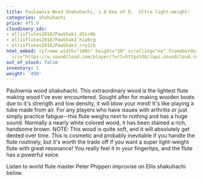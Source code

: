 ```yaml
---
title: Paulownia Wood Shakuhachi, 1.8 Key of D.  Ultra light-weight!
categories: shakuhachi
price: 475.0
cloudinary_ids:
- ellisflutes2018/PawShak1_d2xr0b
- ellisflutes2018/PawShak2_hia9rq
- ellisflutes2018/PawShak3_rry1ch
html_embed: <iframe width="100%" height="20" scrolling="no" frameborder="no" allow="autoplay"
  src="https://w.soundcloud.com/player/?url=https%3A//api.soundcloud.com/tracks/192693525&color=%23ff5500&inverse=false&auto_play=false&show_user=true"></iframe>
out_of_stock: false
inventory: 1
weight: '450'
---
```


Paulownia wood shakuhachi.  This extraordinary wood is the lightest flute making wood I've ever encountered.  Sought after for making wooden boats due to it's strength and low density, it will blow your mind!  It's like playing a tube made from air.  For any players who have issues with arthritis or just simply practice fatigue--this flute weighs next to nothing and has a huge sound.  Normally a nearly white colored wood, it has been stained a rich, handsome brown.  NOTE:  This wood is quite soft, and it will absolutely get dented over time.  This is cosmetic and probably inevitable if you handle the flute routinely, but it's worth the trade off if you want a super light-weight flute with great resonance!  You really feel it in your fingertips, and the flute has a powerful voice.

Listen to world flute master Peter Phippen improvise on Ellis shakuhachi below.